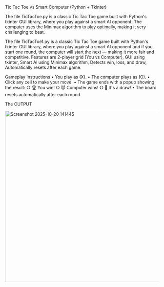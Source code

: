 Tic Tac Toe vs Smart Computer (Python + Tkinter)

The file TicTacToe.py is a classic Tic Tac Toe game built with Python's tkinter GUI library, where you play against a smart AI opponent. The computer uses the Minimax algorithm to play optimally, making it very challenging to beat.

The file TicTacToe1.py is a classic Tic Tac Toe game built with Python's tkinter GUI library, where you play against a smart AI opponent and  if you start one round, the computer will start the next — making it more fair and competitive.
Features are 2-player grid (You vs Computer), GUI using tkinter, Smart AI using Minimax algorithm, Detects win, loss, and draw, Automatically resets after each game.

Gameplay Instructions
   • You play as  (X).
   • The computer plays as  (O).
   • Click any cell to make your move.
   • The game ends with a popup showing the result:
         ○ 🏆 You win!
		 ○ 😈 Computer wins!
		 ○ 🤝 It's a draw!
   • The board resets automatically after each round.


The OUTPUT

<img width="524" height="561" alt="Screenshot 2025-10-20 141445" src="https://github.com/user-attachments/assets/297cf049-bfa2-48c3-9a90-24e36211dd7c" />
